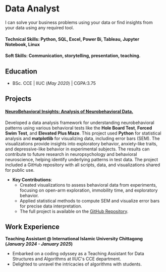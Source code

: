 # Data Analyst
I can solve your business problems using your data or find insights from your data using any required tool.

#### Technical Skills: Python, SQL, Excel, Power Bi, Tableau, Jupyter Notebook, Linux

#### Soft Skills: Communication,  storytelling, presentation,  teaching.

## Education	 			        		
- BSc. CCE | IIUC (_May 2020_) | CGPA:3.75

## Projects

####  [**NeuroBehavioral Insights: Analysis of Neurobehavioral Data.**](https://github.com/tahjib07/NeuroBehavioral-Insights)
Developed a data analysis framework for understanding neurobehavioral patterns using various behavioral tests like the **Hole Board Test**, **Forced Swim Test**, and **Elevated Plus Maze**. This project used **Python** for statistical analysis and **matplotlib** for visualizing data, including error bars (SEM). The visualizations provide insights into exploratory behavior, anxiety-like traits, and depressive-like behavior in experimental subjects. The results can contribute to future research in neuropsychology and behavioral neuroscience, helping identify underlying patterns in test data. The project included a GitHub repository with all scripts, data, and visualizations shared for public use.

- **Key Contributions**:
  - Created visualizations to assess behavioral data from experiments, focusing on open-arm exploration, immobility time, and exploratory behavior.
  - Applied statistical methods to compute SEM and visualize error bars for precise data interpretation.
  - The full project is available on the [GitHub Repository](https://github.com/tahjib07/NeuroBehavioral-Insights).


## Work Experience
**Teaching Assistant @ International Islamic University Chittagong (_January 2024 - January 2025_)**
- Embarked on a coding odyssey as a Teaching Assistant for Data Structures and Algorithms at IIUC's CCE department.
- Delighted to unravel the intricacies of algorithms with students.
